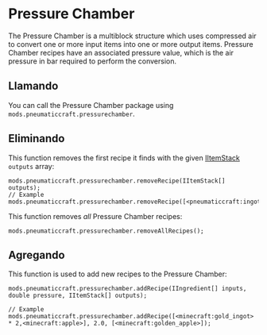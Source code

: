 # Pressure Chamber

The Pressure Chamber is a multiblock structure which uses compressed air to convert one or more input items into one or more output items. Pressure Chamber recipes have an associated pressure value, which is the air pressure in bar required to perform the conversion.

## Llamando

You can call the Pressure Chamber package using `mods.pneumaticcraft.pressurechamber`.

## Eliminando

This function removes the first recipe it finds with the given [IItemStack](/Vanilla/Items/IItemStack/) `outputs` array:

```zenscript
mods.pneumaticcraft.pressurechamber.removeRecipe(IItemStack[] outputs);
// Example
mods.pneumaticcraft.pressurechamber.removeRecipe([<pneumaticcraft:ingot_iron_compressed>]);
```

This function removes *all* Pressure Chamber recipes:

```zenscript
mods.pneumaticcraft.pressurechamber.removeAllRecipes();
```

## Agregando

This function is used to add new recipes to the Pressure Chamber:

```zenscript
mods.pneumaticcraft.pressurechamber.addRecipe(IIngredient[] inputs, double pressure, IItemStack[] outputs);

// Example
mods.pneumaticcraft.pressurechamber.addRecipe([<minecraft:gold_ingot> * 2,<minecraft:apple>], 2.0, [<minecraft:golden_apple>]);
```